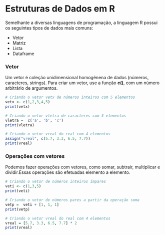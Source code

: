 # Estruturas de Dados em R

Semelhante a diversas linguagens de programação, a linguagem R possui os seguintes tipos de dados mais comuns:
+ Vetor
+ Matriz
+ Lista 
+ Dataframe

### Vetor

Um vetor é coleção unidimensional homogênena de dados (números, caracteres, strings). Para criar um vetor, use a função **c()**, com um número arbitrário de argumentos.

``` R runnable
# Criando o vetor vetx de números inteiros com 5 elementos
vetx <- c(1,2,3,4,5)
print(vetx)

# Criando o vetor vletra de caracteres com 3 elementos
vletra =  c('a', 'b', 'c')
print(vletra)

# Criando o vetor vreal do real com 4 elementos
assign("vreal", c(5.7, 3.3, 6.5, 7.7))
print(vreal)
```
### Operações com vetores
Podemos fazer operações com vetores, como somar, subtrair, multiplicar e dividir.Essas operações são efetuadas elemento a elemento.
``` R runnable
# Criando o vetor de números inteiros ímpares
veti <- c(1,3,5)
print(veti)

# Criando o vetor de números pares a partir da operação soma
vetp =  veti + [1, 1, 1]
print(vetp)

# Criando o vetor vreal do real com 4 elementos
vreal = [5.7, 3.3, 6.5, 7.7] * 2
print(vreal)
```
